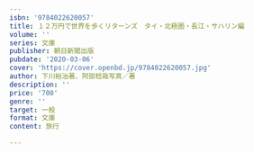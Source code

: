```yaml
---
isbn: '9784022620057'
title: １２万円で世界を歩くリターンズ　タイ・北極圏・長江・サハリン編
volume: ''
series: 文庫
publisher: 朝日新聞出版
pubdate: '2020-03-06'
cover: 'https://cover.openbd.jp/9784022620057.jpg'
author: 下川裕治著、阿部稔哉写真／著
description: ''
price: '700'
genre: ''
target: 一般
format: 文庫
content: 旅行

---
```

